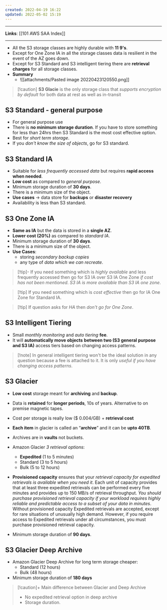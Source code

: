 ```yaml
---
created: 2022-04-19 16:22
updated: 2022-05-02 15:19
---
```

---
**Links**: [[101 AWS SAA Index]]

---
- All the S3 storage classes are highly durable with **11 9's**.
- Except for One Zone IA in all the storage classes data is resilient in the event of the AZ goes down.
- Except for S3 Standard and S3 intelligent tiering there are **retrieval charges** for all storage classes.
- **Summary**
	- ![[attachments/Pasted image 20220423120550.png]]

> [!caution] **S3 Glacie** is the only storage class that *supports encryption by default* for both data at rest as well as in-transit

## S3 Standard - general purpose
- For general purpose use
- There is **no minimum storage duration**. If you have to store something for less than 24hrs then S3 Standard is the most cost effective option.
- Best for *short term storage*.
- If you *don't know the size of objects*, go for S3 standard.

## S3 Standard IA
- Suitable for *less frequently accessed data* but requires **rapid access when needed**.
- **Low cost** as compared to *general purpose*.
- Minimum storage duration of **30 days**.
- There is a minimum size of the object.
- **Use cases** → data store for **backups** or **disaster recovery**
- Availability is less than S3 standard.

## S3 One Zone IA
- **Same as IA** but the data is stored in a **single AZ**.
- **Lower cost (20%)** as compared to *standard IA*.
- Minimum storage duration of **30 days**.
- There is a minimum size of the object.
- **Use Cases**: 
	- storing *secondary backup copies* 
	- any type of *data which we can recreate*.

> [!tip]- If you need something which is *highly available* and less frequently accessed then go for S3 IA over S3 IA One Zone *if cost has not been mentioned*.
> *S3 IA is more available than S3 IA one zone*.

> [!tip] If you need something which is *cost effective* then go for IA One Zone for Standard IA.

> [!tip] If question asks for *HA* then *don't go for One Zone*.

## S3 Intelligent Tiering
-   Small *monthly monitoring* and *auto tiering* **fee**.
-   It will **automatically move objects** **between two (S3 general purpose and S3 IA)** access tiers based on changing access patterns.

> [!note] In general intelligent tiering won't be the ideal solution in any question because a fee is attached to it. It is only *useful if you have changing access patterns*.

## S3 Glacier
- **Low cost** storage meant for **archiving** and **backup**.
- Data is **retained** for **longer periods**, 10s of years. Alternative to on premise magnetic tapes.
- Cost per storage is really low ($ 0.004/GB) + **retrieval cost**
- **Each item** in glacier is called an “**archive**” and it can be **upto 40TB**.
- Archives are in **vaults** not buckets.
- Amazon Glacier *3 retrieval options*:
    -   **Expedited** (1 to 5 minutes)
    -   Standard (3 to 5 hours)
    -   Bulk (5 to 12 hours)

- **Provisioned capacity** ensures that your *retrieval capacity for expedited retrievals is available when you need it*. Each unit of capacity provides that at least three expedited retrievals can be performed every five minutes and provides up to 150 MB/s of retrieval throughput. *You should purchase provisioned retrieval capacity if your workload requires highly reliable and predictable access to a subset of your data in minutes*. Without provisioned capacity Expedited retrievals are accepted, except for rare situations of unusually high demand. However, if you require access to Expedited retrievals under all circumstances, you must purchase provisioned retrieval capacity.
	
- Minimum storage duration of **90 days**.

## S3 Glacier Deep Archive
- Amazon Glacier Deep Archive for long term storage cheaper:
    -   Standard (12 hours)
    -   Bulk (48 hours)
- Minimum storage duration of **180 days**

> [!caution]+ Main difference between Glacier and Deep Archive
> - No expedited retrieval option in deep archive 
> - Storage duration.
